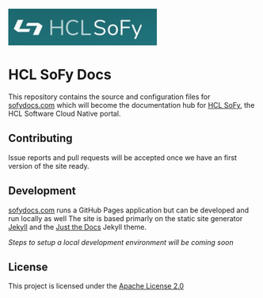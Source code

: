![HCL SoFy](images/sofy-logo.jpg)
# HCL SoFy Docs
This repository contains the source and configuration files for [sofydocs.com](https://sofydocs.com) which will become the documentation hub for [HCL SoFy](https://hclsofy.com), the HCL Software Cloud Native portal.

## Contributing
Issue reports and pull requests will be accepted once we have an first version of the site ready.

## Development
 
[sofydocs.com](https://sofydocs.com) runs a GitHub Pages application but can be developed and run locally as well
The site is based primarly on the static site generator [Jekyll](https://jekyllrb.com/) and the [Just the Docs](https://pmarsceill.github.io/just-the-docs) Jekyll theme. 

_Steps to setup a local development environment will be coming soon_

## License

This project is licensed under the [Apache License 2.0](LICENSE.md)

